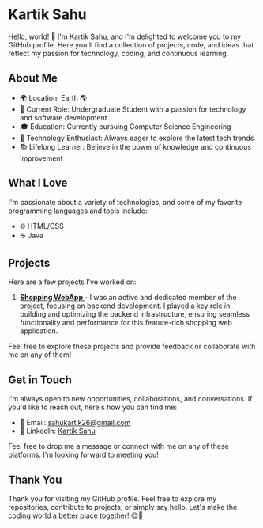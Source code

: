 # Kartik Sahu

Hello, world! 👋 I'm Kartik Sahu, and I'm delighted to welcome you to my GitHub profile. Here you'll find a collection of projects, code, and ideas that reflect my passion for technology, coding, and continuous learning.

## About Me

- 🌍 Location: Earth 🌎
- 💼 Current Role: Undergraduate Student with a passion for technology and software development
- 🎓 Education: Currently pursuing Computer Science Engineering
- 🚀 Technology Enthusiast: Always eager to explore the latest tech trends
- 📚 Lifelong Learner: Believe in the power of knowledge and continuous improvement
 
## What I Love

I'm passionate about a variety of technologies, and some of my favorite programming languages and tools include:

- 🌐 HTML/CSS
- ☕️ Java

## Projects

Here are a few projects I've worked on:

1. **[Shopping WebApp ](https://github.com/kartik-sahu-dev/Shopping-WebApp)** - I was an active and dedicated member of the project, focusing on backend development. I played a key role in building and optimizing the backend infrastructure, ensuring seamless functionality and performance for this feature-rich shopping web application.

Feel free to explore these projects and provide feedback or collaborate with me on any of them!

## Get in Touch

I'm always open to new opportunities, collaborations, and conversations. If you'd like to reach out, here's how you can find me:

- 📧 Email: [sahukartik26@gmail.com](mailto:sahukartik26@gmail.com) 
- 💼 LinkedIn: [Kartik Sahu](https://www.linkedin.com/in/kartik-sahu-dev/) 

Feel free to drop me a message or connect with me on any of these platforms. I'm looking forward to meeting you!

## Thank You

Thank you for visiting my GitHub profile. Feel free to explore my repositories, contribute to projects, or simply say hello. Let's make the coding world a better place together! 😊🚀

